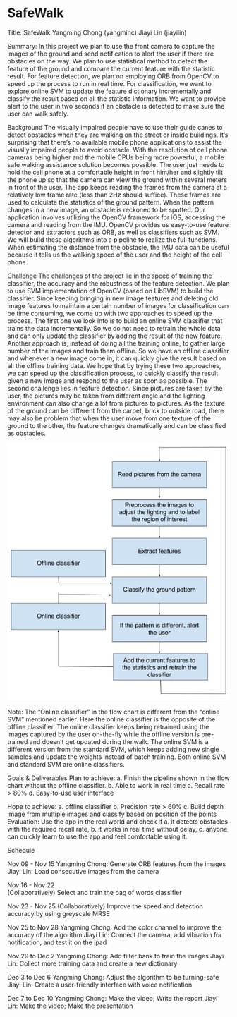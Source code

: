 # SafeWalk
Title:
SafeWalk
Yangming Chong (yangminc) Jiayi Lin (jiayilin)

Summary:
In this project we plan to use the front camera to capture the images of the ground and send notification to alert the user if there are obstacles on the way. We plan to use statistical method to detect the feature of the ground and compare the current feature with the statistic result. For feature detection, we plan on employing ORB from OpenCV to speed up the process to run in real time. For classification, we want to explore online SVM to update the feature dictionary incrementally and classify the result based on all the statistic information. We want to provide alert to the user in two seconds if an obstacle is detected to make sure the user can walk safely.  

Background
The visually impaired people have to use their guide canes to detect obstacles when they are walking on the street or inside buildings. It’s surprising that there’s no available mobile phone applications to assist the visually impaired people to avoid obstacle. With the resolution of cell phone cameras being higher and the mobile CPUs being more powerful, a mobile safe walking assistance solution becomes possible. 
The user just needs to hold the cell phone at a comfortable height in front him/her and slightly tilt the phone up so that the camera can view the ground within several meters in front of the user. The app keeps reading the frames from the camera at a relatively low frame rate (less than 2Hz should suffice). These frames are used to calculate the statistics of the ground pattern. When the pattern changes in a new image, an obstacle is reckoned to be spotted.
Our application involves utilizing the OpenCV framework for iOS, accessing the camera and reading from the IMU. OpenCV provides us easy-to-use feature detector and extractors such as ORB, as well as classifiers such as SVM. We will build these algorithms into a pipeline to realize the full functions. When estimating the distance from the obstacle, the IMU data can be useful because it tells us the walking speed of the user and the height of the cell phone. 

Challenge
The challenges of the project lie in the speed of training the classifier, the accuracy and the robustness of the feature detection.
We plan to use SVM implementation of OpenCV (based on LibSVM) to build the classifier. Since keeping bringing in new image features and deleting old image features to maintain a certain number of images for classification can be time consuming, we come up with two approaches to speed up the process. The first one we look into is to build an online SVM classifier that trains the data incrementally. So we do not need to retrain the whole data and can only update the classifier by adding the result of the new feature.  Another approach is, instead of doing all the training online, to gather large number of the images and train them offline. So we have an offline classifier and whenever a new image come in, it can quickly give the result based on all the offline training data. We hope that by trying these two approaches, we can speed up the classification process, to quickly classify the result given a new image and respond to the user as soon as possible.
The second challenge lies in feature detection. Since pictures are taken by the user, the pictures may be taken from different angle and the lighting environment can also change a lot from pictures to pictures. As the texture of the ground can be different from the carpet, brick to outside road, there may also be problem that when the user move from one texture of the ground to the other, the feature changes dramatically and can be classified as obstacles.  

![alt tag](https://github.com/jiayilin/SafeWalk/blob/master/flowChart.png)

Note: The “Online classifier” in the flow chart is different from the “online SVM” mentioned earlier. Here the online classifier is the opposite of the offline classifier. The online classifier keeps being retrained using the images captured by the user on-the-fly while the offline version is pre-trained and doesn’t get updated during the walk. The online SVM is a different version from the standard SVM, which keeps adding new single samples and update the weights instead of batch training. Both online SVM and standard SVM are online classifiers.

Goals & Deliverables
Plan to achieve: a. Finish the pipeline shown in the flow chart without the offline classifier. 
b. Able to work in real time
c. Recall rate > 80%
d. Easy-to-use user interface

Hope to achieve: a. offline classifier
b. Precision rate > 60%
c. Build depth image from multiple images and classify based on position of the points
Evaluation:
Use the app in the real world and check if a. it detects obstacles with the required recall rate, b. it works in real time without delay, c. anyone can quickly learn to use the app and feel comfortable using it.

Schedule

Nov 09 - Nov 15
Yangming Chong: Generate ORB features from the images
Jiayi Lin: Load consecutive images from the camera

Nov 16 - Nov 22                   
(Collaboratively) Select and train the bag of words classifier

Nov 23 - Nov 25
(Collaboratively) Improve the speed and detection accuracy by using greyscale MRSE

Nov 25 to Nov 28
Yangming Chong: Add the color channel to improve the accuracy of the algorithm
Jiayi Lin: Connect the camera, add vibration for notification, and test it on the ipad

Nov 29 to Dec 2
Yangming Chong: Add filter bank to train the images
Jiayi Lin: Collect more training data and create a new dictionary

Dec 3 to Dec 6
Yangming Chong: Adjust the algorithm to be turning-safe
Jiayi Lin: Create a user-friendly interface with voice notification

Dec 7 to Dec 10
Yangming Chong: Make the video; Write the report
Jiayi Lin: Make the video; Make the presentation


